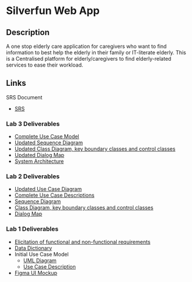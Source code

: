 # Silverfun Web App

## Description
A one stop elderly care application for caregivers who want to find information to best help the elderly in their family or IT-literate elderly. This is a Centralised platform for elderly/caregivers to find elderly-related services to ease their workload.

## Links

SRS Document
- [SRS](https://docs.google.com/document/d/1_GwrTvWk-4McNeNmLYqrOse6oxDh4LEY/edit?usp=sharing&ouid=112519818405225364103&rtpof=true&sd=true)

### Lab 3 Deliverables
- [Complete Use Case Model](https://docs.google.com/document/d/1plltwk9-pNZJrW5zI2ByCiYaP5_94XND2laGgNCbEKA/edit?usp=sharing)
- [Updated Sequence Diagram](https://drive.google.com/file/d/1uQMcQt2IjZ2G3-I-DqkljpZo4kFpbdhv/view?usp=sharing)
- [Updated Class Diagram, key boundary classes and control classes](https://drive.google.com/file/d/19JH5cP9MKlmYoi4gispbcLSX3a11A9px/view?usp=sharing)
- [Updated Dialog Map](https://drive.google.com/file/d/1w9a7mNVq7sgAAk_C0Ro_X59AIm8Ny3xF/view?usp=sharing)
- [System Architecture](https://docs.google.com/presentation/d/1gDqxRa7BOzKoKpbhVmO2r2b-QYBNYWWyfFGAmz8UnUM/edit?usp=sharing)

### Lab 2 Deliverables
- [Updated Use Case Diagram](https://drive.google.com/file/d/145xR1IgevtPgy0pTswUXQ2sVrHUSrZ7p/view?usp=sharing)
- [Complete Use Case Descriptions](https://docs.google.com/document/d/1pJ7YXt6cdHUOIXnqeWPFnPxQzuyyjhpXJc4BaUUtKqo/edit?usp=sharing)
- [Sequence Diagram](https://drive.google.com/file/d/1L2JBn0ufd-aj7mXii23HrBpnFvF_U2_1/view?usp=sharing)
- [Class Diagram, key boundary classes and control classes](https://drive.google.com/file/d/1OCRB_nyZx84X5iSGXVA9XEk2lLlOfFHX/view?usp=sharing)
- [Dialog Map](https://drive.google.com/file/d/1y5_Pi2TmyD5wWwoRqSOhHVKE_7sS6JoE/view?usp=sharing)

### Lab 1 Deliverables
- [Elicitation of functional and non-functional requirements](https://docs.google.com/document/d/1P9bbLAFJryT2c78oTfMLoq4DSq6CpcltUE2q341Cdwg/edit?usp=sharing)
- [Data Dictionary](https://docs.google.com/document/d/1_slMpRkUdA5_JditUMo-PWoPyqOaIn2V7xWBZsG9Hf4/edit?usp=sharing)
- Initial Use Case Model
  - [UML Diagram](https://drive.google.com/file/d/1lXMipQeOfrdRGB3QRLcAiFgK9ZV5tERu/view?usp=sharing)
  - [Use Case Description](https://docs.google.com/document/d/1_933qOfnSg8ggZd6arUMgKy4FJbt-tFcK_od8vlHlFE/edit?usp=sharing)
- [Figma UI Mockup](https://www.figma.com/proto/Dfnp0DX8WYHXiQXchUizvj/SC2006?node-id=30%3A16341&starting-point-node-id=30%3A16341)
